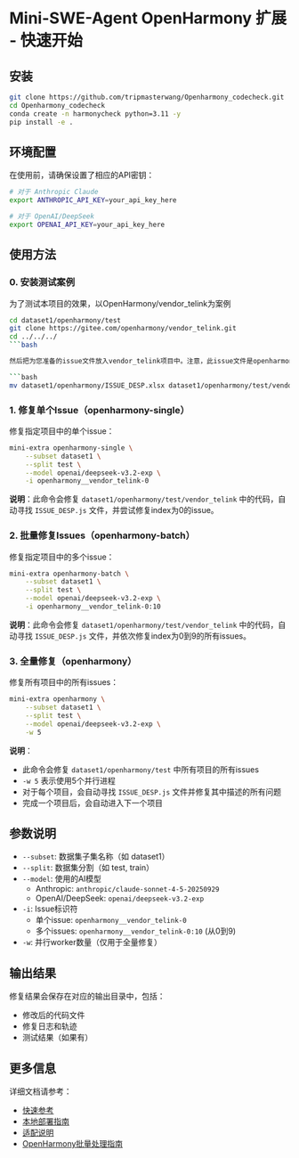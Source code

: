 # Mini-SWE-Agent OpenHarmony 扩展 - 快速开始

## 安装

```bash
git clone https://github.com/tripmasterwang/Openharmony_codecheck.git
cd Openharmony_codecheck
conda create -n harmonycheck python=3.11 -y
pip install -e .
```

## 环境配置

在使用前，请确保设置了相应的API密钥：

```bash
# 对于 Anthropic Claude
export ANTHROPIC_API_KEY=your_api_key_here

# 对于 OpenAI/DeepSeek
export OPENAI_API_KEY=your_api_key_here
```

## 使用方法

### 0. 安装测试案例

为了测试本项目的效果，以OpenHarmony/vendor_telink为案例

```bash
cd dataset1/openharmony/test
git clone https://gitee.com/openharmony/vendor_telink.git
cd ../../../
```bash

然后把为您准备的issue文件放入vendor_telink项目中。注意，此issue文件是openharmony数字协作平台直接导出的

```bash
mv dataset1/openharmony/ISSUE_DESP.xlsx dataset1/openharmony/test/vendor_telink
```

### 1. 修复单个Issue（openharmony-single）

修复指定项目中的单个issue：

```bash
mini-extra openharmony-single \
    --subset dataset1 \
    --split test \
    --model openai/deepseek-v3.2-exp \
    -i openharmony__vendor_telink-0
```

**说明**：此命令会修复 `dataset1/openharmony/test/vendor_telink` 中的代码，自动寻找 `ISSUE_DESP.js` 文件，并尝试修复index为0的issue。

### 2. 批量修复Issues（openharmony-batch）

修复指定项目中的多个issue：

```bash
mini-extra openharmony-batch \
    --subset dataset1 \
    --split test \
    --model openai/deepseek-v3.2-exp \
    -i openharmony__vendor_telink-0:10
```

**说明**：此命令会修复 `dataset1/openharmony/test/vendor_telink` 中的代码，自动寻找 `ISSUE_DESP.js` 文件，并依次修复index为0到9的所有issues。

### 3. 全量修复（openharmony）

修复所有项目中的所有issues：

```bash
mini-extra openharmony \
    --subset dataset1 \
    --split test \
    --model openai/deepseek-v3.2-exp \
    -w 5
```

**说明**：
- 此命令会修复 `dataset1/openharmony/test` 中所有项目的所有issues
- `-w 5` 表示使用5个并行进程
- 对于每个项目，会自动寻找 `ISSUE_DESP.js` 文件并修复其中描述的所有问题
- 完成一个项目后，会自动进入下一个项目

## 参数说明

- `--subset`: 数据集子集名称（如 dataset1）
- `--split`: 数据集分割（如 test, train）
- `--model`: 使用的AI模型
  - Anthropic: `anthropic/claude-sonnet-4-5-20250929`
  - OpenAI/DeepSeek: `openai/deepseek-v3.2-exp`
- `-i`: Issue标识符
  - 单个issue: `openharmony__vendor_telink-0`
  - 多个issues: `openharmony__vendor_telink-0:10` (从0到9)
- `-w`: 并行worker数量（仅用于全量修复）

## 输出结果

修复结果会保存在对应的输出目录中，包括：
- 修改后的代码文件
- 修复日志和轨迹
- 测试结果（如果有）

## 更多信息

详细文档请参考：
- [快速参考](./self_docs/QUICK_REFERENCE.md)
- [本地部署指南](./self_docs/LOCAL_DEPLOYMENT_GUIDE.md)
- [适配说明](./self_docs/ADAPTATION_NOTES.md)
- [OpenHarmony批量处理指南](./self_docs/OPENHARMONY_BATCH_GUIDE.md)
